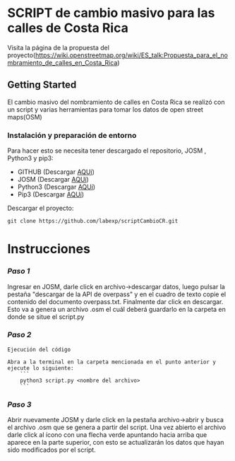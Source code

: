 # SCRIPT de cambio masivo para las calles de Costa Rica 


Visita la página de la propuesta del proyecto(https://wiki.openstreetmap.org/wiki/ES_talk:Propuesta_para_el_nombramiento_de_calles_en_Costa_Rica) 

## Getting Started


El cambio masivo del nombramiento de calles en Costa Rica se realizó con un script y varias herramientas para tomar los datos de open street maps(OSM)



### Instalación y preparación de entorno

Para hacer esto se necesita tener descargado el repositorio, JOSM , Python3 y pip3:

* GITHUB (Descargar [AQUí](https://github.com/labexp/scriptCambioCR.git))
* JOSM (Descargar [AQUí](https://josm.openstreetmap.de/wiki/Download))
* Python3 (Descargar [AQUí](https://www.python.org/downloads/))
* Pip3 (Descargar [AQUí](https://www.tecmint.com/install-pip-in-linux/)) 


Descargar el proyecto:

```
git clone https://github.com/labexp/scriptCambioCR.git
```



Instrucciones
======

### _Paso 1_

Ingresar en JOSM, darle click en archivo->descargar datos, luego pulsar la pestaña "descargar de la API de overpass" y en el cuadro de texto copie el contenido del documento overpass.txt. Finalmente dar click en descargar. 
Esto va a genera un archivo .osm el cuál deberá guardarlo en la carpeta en donde se situe el script.py


### _Paso 2_

    Ejecución del código

    Abra a la terminal en la carpeta mencionada en el punto anterior y ejecute lo siguiente:
        ```
        python3 script.py <nombre del archivo>
        ```
    

### _Paso 3_

Abrir nuevamente JOSM y darle click en la pestaña archivo->abrir y busca el archivo .osm que se genera a partir del script. Una vez abierto el archivo darle click al ícono con una flecha verde apuntando hacia arriba que aparece en la parte superior, con esto se actualizarán los datos que hayan sido modificados por el script. 
